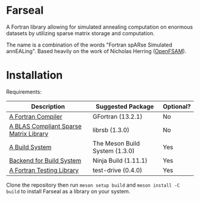 # Farseal

A Fortran library allowing for simulated annealing computation on enormous datasets by utilizing sparse matrix storage and computation. 

The name is a combination of the words "Fortran spARse Simulated annEALing". Based heavily on the work of Nicholas Herring ([OpenFSAM](https://github.com/nfherrin/OpenFSAM)).

# Installation

Requirements:

Description | Suggested Package | Optional?
--- | --- | ---
[A Fortran Compiler](https://gcc.gnu.org/fortran/) | GFortran (13.2.1) | No
[A BLAS Compliant Sparse Matrix Library](https://librsb.sourceforge.net/) | librsb (1.3.0) | No
[A Build System](https://mesonbuild.com/) | The Meson Build System (1.3.0) | Yes
[Backend for Build System](https://ninja-build.org/) | Ninja Build (1.11.1) | Yes
[A Fortran Testing Library](https://github.com/fortran-lang/test-drive) | test-drive (0.4.0) | Yes

Clone the repository then run `meson setup build` and `meson install -C build` to install Farseal as a library on your system.

